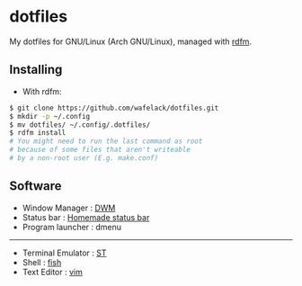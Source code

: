 dotfiles
========

My dotfiles for GNU/Linux (Arch GNU/Linux), managed with [rdfm](https://github.com/wafelack/rdfm).

Installing
----------

* With rdfm:
```bash
$ git clone https://github.com/wafelack/dotfiles.git
$ mkdir -p ~/.config
$ mv dotfiles/ ~/.config/.dotfiles/
$ rdfm install
# You might need to run the last command as root
# because of some files that aren't writeable
# by a non-root user (E.g. make.conf)
```

Software
--------

- Window Manager   : [DWM](dwm/)
- Status bar       : [Homemade status bar](dwm/status.c)
- Program launcher : dmenu

---

- Terminal Emulator   : [ST](st_config.h)
- Shell               : [fish](fishrc)
- Text Editor         : [vim](vimrc)
